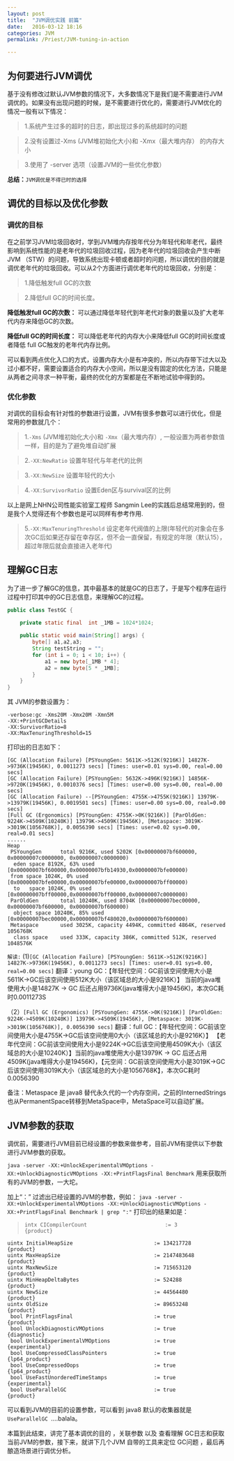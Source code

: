 ```yaml
---
layout: post
title:  "JVM调优实践 前篇"
date:   2016-03-12 18:16
categories: JVM
permalink: /Priest/JVM-tuning-in-action

---
```



<h2>为何要进行JVM调优</h2>
	
基于没有修改过默认JVM参数的情况下，大多数情况下是我们是不需要进行JVM调优的。如果没有出现问题的时候，是不需要进行优化的，需要进行JVM优化的情况一般有以下情况：

>1.系统产生过多的超时的日志，即出现过多的系统超时的问题

>2.没有设置过-Xms (JVM堆初始化大小)和 -Xmx（最大堆内存） 的内存大小

>3.使用了 -server 选项（设置JVM的一些优化参数）

**总结：**`JVM调优是不得已时的选择`

<h2>调优的目标以及优化参数</h2>

<h3>调优的目标</h3>

在之前学习JVM垃圾回收时，学到JVM堆内存按年代分为年轻代和年老代，最终影响到系统性能的是老年代的垃圾回收过程，因为老年代的垃圾回收会产生中断JVM （STW）的问题，导致系统出现卡顿或者超时的问题，所以调优的目的就是调优老年代的垃圾回收。可以从2个方面进行调优老年代的垃圾回收，分别是：

>1.降低触发full GC的次数

>2.降低full GC的时间长度。

**降低触发full GC的次数：**   可以通过降低年轻代到年老代对象的数量以及扩大老年代内存来降低GC的次数。

**降低full GC的时间长度：**   可以降低老年代的内存大小来降低full GC的时间长度或者降低 full GC触发的老年代内存比例。

可以看到两点优化入口的方式，设置内存大小是有冲突的，所以内存带下过大以及过小都不好，需要设置适合的内存大小空间，所以是没有固定的优化方法，只能是从两者之间寻求一种平衡，最终的优化的方案都是在不断地试验中得到的。

<h3>优化参数</h3>

对调优的目标会有针对性的参数进行设置，JVM有很多参数可以进行优化，但是常用的参数就几个：

>1.`-Xms` (JVM堆初始化大小)和 `-Xmx`（最大堆内存）, 一般设置为两者参数值一样，目的是为了避免堆自动扩展

>2.`-XX:NewRatio` 设置年轻代与年老代的比例

>3.`-XX:NewSize` 设置年轻代的大小

>4.`-XX:SurvivorRatio`  设置Eden区与survival区的比例   


以上是网上NHN公司性能实验室工程师 Sangmin Lee的实践后总结常用到的，但是我个人觉得还有个参数也是可以同样有参考作用.

>5.`-XX:MaxTenuringThreshold`  设定老年代阀值的上限(年轻代的对象会在多次GC后如果还存留在幸存区，但不会一直保留，有规定的年限（默认15），超过年限后就会直接进入老年代)


<h2>理解GC日志</h2>

为了进一步了解GC的信息，其中最基本的就是GC的日志了，于是写个程序在运行过程中打印其中的GC日志信息，来理解GC的过程。

```java
public class TestGC {

	private static final  int _1MB = 1024*1024;
		
	public static void main(String[] args) {
	    byte[] a1,a2,a3;
	    String testString = "";
	    for (int i = 0; i < 10; i++) {
	        a1 = new byte[_1MB * 4];
	        a2 = new byte[5 * _1MB];
	    }
	}
}
```
 
其 JVM的参数设置为：

	-verbose:gc -Xms20M -Xmx20M -Xmn5M
	-XX:+PrintGCDetails
	-XX:SurvivorRatio=8
	-XX:MaxTenuringThreshold=15

打印出的日志如下：

	[GC (Allocation Failure) [PSYoungGen: 5611K->512K(9216K)] 14827K->9736K(19456K), 0.0011273 secs] [Times: user=0.01 sys=0.00, real=0.00 secs] 
	[GC (Allocation Failure) [PSYoungGen: 5632K->496K(9216K)] 14856K->9720K(19456K), 0.0010376 secs] [Times: user=0.00 sys=0.00, real=0.00 secs] 
	[GC (Allocation Failure) --[PSYoungGen: 4755K->4755K(9216K)] 13979K->13979K(19456K), 0.0019501 secs] [Times: user=0.00 sys=0.00, real=0.00 secs] 
	[Full GC (Ergonomics) [PSYoungGen: 4755K->0K(9216K)] [ParOldGen: 9224K->4509K(10240K)] 13979K->4509K(19456K), [Metaspace: 3019K->3019K(1056768K)], 0.0056390 secs] [Times: user=0.02 sys=0.00, real=0.01 secs] 
	......
	Heap
	 PSYoungGen      total 9216K, used 5202K [0x00000007bf600000, 	0x00000007c0000000, 0x00000007c0000000)
 	  eden space 8192K, 63% used 		[0x00000007bf600000,0x00000007bfb14930,0x00000007bfe00000)
 	 from space 1024K, 0% used [0x00000007bfe00000,0x00000007bfe00000,0x00000007bff00000)
 	  to   space 1024K, 0% used [0x00000007bff00000,0x00000007bff00000,0x00000007c0000000)
	 ParOldGen       total 10240K, used 8704K [0x00000007bec00000, 0x00000007bf600000, 0x00000007bf600000)
	  object space 10240K, 85% used [0x00000007bec00000,0x00000007bf480020,0x00000007bf600000)
	 Metaspace       used 3025K, capacity 4494K, committed 4864K, reserved 1056768K
	  class space    used 333K, capacity 386K, committed 512K, reserved 1048576K

`解读:`
(1)`[GC (Allocation Failure) [PSYoungGen: 5611K->512K(9216K)] 14827K->9736K(19456K), 0.0011273 secs] [Times: user=0.01 sys=0.00, real=0.00 secs]`
翻译：young GC：【年轻代空间：GC前该空间使用大小是5611K->GC后该空间使用512K大小（该区域总的大小是9216K）】 当前的java堆使用大小是14827K -> GC 后还占用9736K(java堆得大小是19456K)，本次GC耗时0.0011273S

（2）`[Full GC (Ergonomics) [PSYoungGen: 4755K->0K(9216K)] [ParOldGen: 9224K->4509K(10240K)] 13979K->4509K(19456K), [Metaspace: 3019K->3019K(1056768K)], 0.0056390 secs]`
翻译：full GC：【年轻代空间：GC前该空间使用大小是4755K->GC后该空间使用0大小（该区域总的大小是9216K）】 【老年代空间：GC前该空间使用大小是9224K->GC后该空间使用4509K大小（该区域总的大小是10240K）】当前的java堆使用大小是13979K -> GC 后还占用4509K(java堆得大小是19456K)，【元空间：GC前该空间使用大小是3019K->GC后该空间使用3019K大小（该区域总的大小是1056768K】，本次GC耗时0.0056390

备注：Metaspace 是 java8 替代永久代的一个内存空间，之前的InternedStrings 也从PermanentSpace转移到MetaSpace中，MetaSpace可以自动扩展。

<h2>JVM参数的获取</h2>

调优前，需要进行JVM目前已经设置的参数来做参考，目前JVM有提供以下参数进行JVM参数的获取。

`java -server -XX:+UnlockExperimentalVMOptions -XX:+UnlockDiagnosticVMOptions -XX:+PrintFlagsFinal Benchmark` 用来获取所有的JVM的参数，一大坨。

加上“：” 过滤出已经设置的JVM的参数，例如：
`java -server -XX:+UnlockExperimentalVMOptions -XX:+UnlockDiagnosticVMOptions -XX:+PrintFlagsFinal Benchmark | grep ":"`  打印出的结果如是：

>     intx CICompilerCount                         := 3                                   {product}
    uintx InitialHeapSize                          := 134217728                           {product}
    uintx MaxHeapSize                              := 2147483648                          {product}
    uintx MaxNewSize                               := 715653120                           {product}
    uintx MinHeapDeltaBytes                        := 524288                              {product}
    uintx NewSize                                  := 44564480                            {product}
    uintx OldSize                                  := 89653248                            {product}
     bool PrintFlagsFinal                          := true                                {product}
     bool UnlockDiagnosticVMOptions                := true                                {diagnostic}
     bool UnlockExperimentalVMOptions              := true                                {experimental}
     bool UseCompressedClassPointers               := true                                {lp64_product}
     bool UseCompressedOops                        := true                                {lp64_product}
     bool UseFastUnorderedTimeStamps               := true                                {experimental}
     bool UseParallelGC                            := true                                {product}
 

 可以看到JVM的目前的设置参数，可以看到 java8 默认的收集器就是 `UseParallelGC `....balala。
 
 本篇到此结束，讲完了基本调优的目的 ，关联参数 以及 查看理解 GC日志和获取当前JVM的参数，接下来，就讲下几个JVM 自带的工具来定位 GC问题 ，最后再酿造场景进行调优分析。












